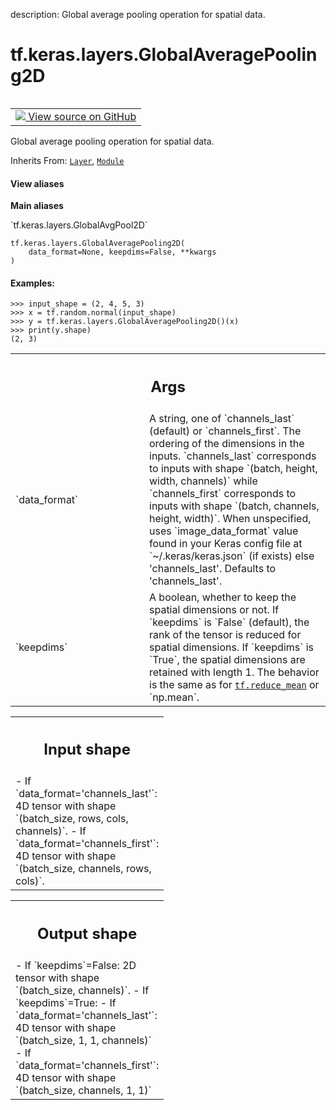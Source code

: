 description: Global average pooling operation for spatial data.

<div itemscope itemtype="http://developers.google.com/ReferenceObject">
<meta itemprop="name" content="tf.keras.layers.GlobalAveragePooling2D" />
<meta itemprop="path" content="Stable" />
<meta itemprop="property" content="__init__"/>
</div>

# tf.keras.layers.GlobalAveragePooling2D

<!-- Insert buttons and diff -->

<table class="tfo-notebook-buttons tfo-api nocontent" align="left">
<td>
  <a target="_blank" href="https://github.com/keras-team/keras/tree/v2.15.0/keras/layers/pooling/global_average_pooling2d.py#L25-L77">
    <img src="https://www.tensorflow.org/images/GitHub-Mark-32px.png" />
    View source on GitHub
  </a>
</td>
</table>



Global average pooling operation for spatial data.

Inherits From: [`Layer`](../../../tf/keras/layers/Layer.md), [`Module`](../../../tf/Module.md)

<section class="expandable">
  <h4 class="showalways">View aliases</h4>
  <p>
<b>Main aliases</b>
<p>`tf.keras.layers.GlobalAvgPool2D`</p>
</p>
</section>

<pre class="devsite-click-to-copy prettyprint lang-py tfo-signature-link">
<code>tf.keras.layers.GlobalAveragePooling2D(
    data_format=None, keepdims=False, **kwargs
)
</code></pre>



<!-- Placeholder for "Used in" -->


#### Examples:



```
>>> input_shape = (2, 4, 5, 3)
>>> x = tf.random.normal(input_shape)
>>> y = tf.keras.layers.GlobalAveragePooling2D()(x)
>>> print(y.shape)
(2, 3)
```

<!-- Tabular view -->
 <table class="responsive fixed orange">
<colgroup><col width="214px"><col></colgroup>
<tr><th colspan="2"><h2 class="add-link">Args</h2></th></tr>

<tr>
<td>
`data_format`<a id="data_format"></a>
</td>
<td>
A string,
one of `channels_last` (default) or `channels_first`.
The ordering of the dimensions in the inputs.
`channels_last` corresponds to inputs with shape
`(batch, height, width, channels)` while `channels_first`
corresponds to inputs with shape
`(batch, channels, height, width)`.
When unspecified, uses `image_data_format` value found
in your Keras config file at `~/.keras/keras.json`
(if exists) else 'channels_last'. Defaults to 'channels_last'.
</td>
</tr><tr>
<td>
`keepdims`<a id="keepdims"></a>
</td>
<td>
A boolean, whether to keep the spatial dimensions or not.
If `keepdims` is `False` (default), the rank of the tensor is reduced
for spatial dimensions.
If `keepdims` is `True`, the spatial dimensions are retained with
length 1.
The behavior is the same as for <a href="../../../tf/math/reduce_mean.md"><code>tf.reduce_mean</code></a> or `np.mean`.
</td>
</tr>
</table>



<!-- Tabular view -->
 <table class="responsive fixed orange">
<colgroup><col width="214px"><col></colgroup>
<tr><th colspan="2"><h2 class="add-link">Input shape</h2></th></tr>
<tr class="alt">
<td colspan="2">
- If `data_format='channels_last'`:
  4D tensor with shape `(batch_size, rows, cols, channels)`.
- If `data_format='channels_first'`:
  4D tensor with shape `(batch_size, channels, rows, cols)`.
</td>
</tr>

</table>



<!-- Tabular view -->
 <table class="responsive fixed orange">
<colgroup><col width="214px"><col></colgroup>
<tr><th colspan="2"><h2 class="add-link">Output shape</h2></th></tr>
<tr class="alt">
<td colspan="2">
- If `keepdims`=False:
  2D tensor with shape `(batch_size, channels)`.
- If `keepdims`=True:
  - If `data_format='channels_last'`:
    4D tensor with shape `(batch_size, 1, 1, channels)`
  - If `data_format='channels_first'`:
    4D tensor with shape `(batch_size, channels, 1, 1)`
</td>
</tr>

</table>



